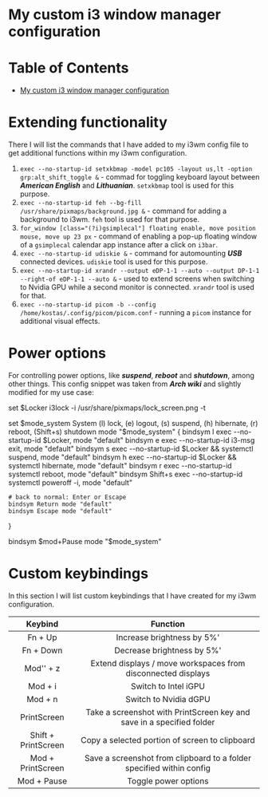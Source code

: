 # My custom i3 window manager configuration

Table of Contents
=================
* [My custom i3 window manager configuration](#My-custom-i3-window-manager-configuration)

# Extending functionality

There I will list the commands that I have added to my i3wm config file to get additional functions within my i3wm configuration.

1. `exec --no-startup-id setxkbmap -model pc105 -layout us,lt -option grp:alt_shift_toggle &` - commad for toggling keyboard layout between ***American English*** and ***Lithuanian***. `setxkbmap` tool is used for this purpose.
2. `exec --no-startup-id feh --bg-fill /usr/share/pixmaps/background.jpg &` - command for adding a background to i3wm. `feh` tool is used for that purpose.
3. `for_window [class="(?i)gsimplecal"] floating enable, move position mouse, move up 23 px` - command of enabling a pop-up floating window of a `gsimplecal` calendar app instance after a click on `i3bar`.
4. `exec --no-startup-id udiskie &` - command for automounting ***USB*** connected devices. `udiskie` tool is used for this purpose.
5. `exec --no-startup-id xrandr --output eDP-1-1 --auto --output DP-1-1 --right-of eDP-1-1 --auto &` - used to extend screens when switching to Nvidia GPU while a second monitor is connected. `xrandr` tool is used for that.
6. `exec --no-startup-id picom -b --config /home/kostas/.config/picom/picom.conf` - running a `picom` instance for additional visual effects.

# Power options

For controlling power options, like ***suspend***, ***reboot*** and ***shutdown***, among other things. This config snippet was taken from ***Arch wiki*** and slightly modified for my use case:

set $Locker i3lock -i /usr/share/pixmaps/lock_screen.png -t

set $mode_system System (l) lock, (e) logout, (s) suspend, (h) hibernate, (r) reboot, (Shift+s) shutdown
mode "$mode_system" {
    bindsym l exec --no-startup-id $Locker, mode "default"
    bindsym e exec --no-startup-id i3-msg exit, mode "default"
    bindsym s exec --no-startup-id $Locker && systemctl suspend, mode "default"
    bindsym h exec --no-startup-id $Locker && systemctl hibernate, mode "default"
    bindsym r exec --no-startup-id systemctl reboot, mode "default"
    bindsym Shift+s exec --no-startup-id systemctl poweroff -i, mode "default"

    # back to normal: Enter or Escape
    bindsym Return mode "default"
    bindsym Escape mode "default"
}

bindsym $mod+Pause mode "$mode_system"

# Custom keybindings

In this section I will list custom keybindings that I have created for my i3wm configuration.

|	 Keybind			|							Function									|
|:---------------------:|:---------------------------------------------------------------------:|
| Fn + Up				| Increase brightness by 5%'											|
| Fn + Down				| Decrease brightness by 5%'											|
| Mod'' + z				| Extend displays / move workspaces from disconnected displays			|
| Mod + i				| Switch to Intel iGPU													|
| Mod + n				| Switch to Nvidia dGPU													|
| PrintScreen			| Take a screenshot with PrintScreen key and save in a specified folder	|
| Shift + PrintScreen	| Copy a selected portion of screen to clipboard						|
| Mod + PrintScreen		| Save a screenshot from clipboard to a folder specified within config	|
| Mod + Pause			| Toggle power options													|
